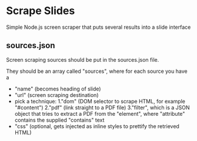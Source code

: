 Scrape Slides
=============

Simple Node.js screen scraper that puts several results into a slide interface

sources.json
------------
Screen scraping sources should be put in the sources.json file.

They should be an array called "sources", where for each source you have a
* "name" (becomes heading of slide)
* "url" (screen scraping destination)
* pick a technique:
  1."dom" (DOM selector to scrape HTML, for example "#content")
  2."pdf" (link straight to a PDF file)
  3."filter", which is a JSON object that tries to extract a PDF from the "element", where "attribute" contains the supplied "contains" text
* "css" (optional, gets injected as inline styles to prettify the retrieved HTML)
